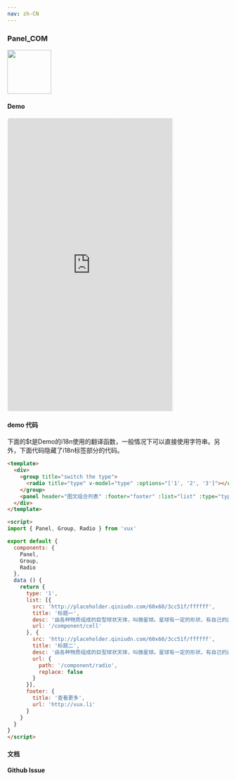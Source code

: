 ```yaml
---
nav: zh-CN
---
```



### Panel_COM

<img width="100" src="http://qr.topscan.com/api.php?text=http%3A%2F%2Fvux.li%2Fdemos%2Fv2%2F%23%2Fcomponent%2Fpanel"/>

#### Demo

 <div style="width:377px;height:667px;display:inline-block;border:1px dashed #ececec;border-radius:5px;overflow:hidden;">
   <iframe src="http://vux.li/demos/v2/#/component/panel" width="375" height="667" border="0" frameborder="0"></iframe>
 </div>

#### demo 代码

<p class="tip">下面的$t是Demo的i18n使用的翻译函数，一般情况下可以直接使用字符串。另外，下面代码隐藏了i18n标签部分的代码。</p>

``` html
<template>
  <div>
    <group title="switch the type">
      <radio title="type" v-model="type" :options="['1', '2', '3']"></radio>
    </group>
    <panel header="图文组合列表" :footer="footer" :list="list" :type="type"></panel>
  </div>
</template>

<script>
import { Panel, Group, Radio } from 'vux'

export default {
  components: {
    Panel,
    Group,
    Radio
  },
  data () {
    return {
      type: '1',
      list: [{
        src: 'http://placeholder.qiniudn.com/60x60/3cc51f/ffffff',
        title: '标题一',
        desc: '由各种物质组成的巨型球状天体，叫做星球。星球有一定的形状，有自己的运行轨道。',
        url: '/component/cell'
      }, {
        src: 'http://placeholder.qiniudn.com/60x60/3cc51f/ffffff',
        title: '标题二',
        desc: '由各种物质组成的巨型球状天体，叫做星球。星球有一定的形状，有自己的运行轨道。',
        url: {
          path: '/component/radio',
          replace: false
        }
      }],
      footer: {
        title: '查看更多',
        url: 'http://vux.li'
      }
    }
  }
}
</script>
```
#### 文档

#### Github Issue